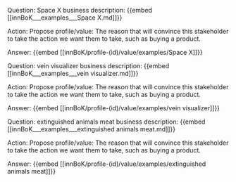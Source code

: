 Question: Space X business description:
{{embed [[innBoK___examples___Space X.md]]}}

Action: Propose profile/value: The reason that will convince this stakeholder to take the action we want them to take, such as buying a product.

Answer:
{{embed [[innBoK/profile-(id)/value/examples/Space X]]}}

Question: vein visualizer business description:
{{embed [[innBoK___examples___vein visualizer.md]]}}

Action: Propose profile/value: The reason that will convince this stakeholder to take the action we want them to take, such as buying a product.

Answer:
{{embed [[innBoK/profile-(id)/value/examples/vein visualizer]]}}

Question: extinguished animals meat business description:
{{embed [[innBoK___examples___extinguished animals meat.md]]}}

Action: Propose profile/value: The reason that will convince this stakeholder to take the action we want them to take, such as buying a product.

Answer:
{{embed [[innBoK/profile-(id)/value/examples/extinguished animals meat]]}}



